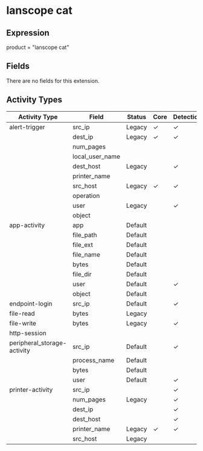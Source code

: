 lanscope cat
============

Expression
----------

product = "lanscope cat"

Fields
------

There are no fields for this extension.

Activity Types
--------------

| Activity Type               | Field           | Status  | Core     | Detection | Informational |
| --------------------------- | --------------- | ------- | -------- | --------- | ------------- |
| alert-trigger               | src_ip          | Legacy  | &#10003; | &#10003;  |               |
|                             | dest_ip         | Legacy  | &#10003; | &#10003;  |               |
|                             | num_pages       |         |          |           |               |
|                             | local_user_name |         |          |           |               |
|                             | dest_host       | Legacy  |          | &#10003;  |               |
|                             | printer_name    |         |          |           |               |
|                             | src_host        | Legacy  | &#10003; | &#10003;  |               |
|                             | operation       |         |          |           |               |
|                             | user            | Legacy  |          | &#10003;  |               |
|                             | object          |         |          |           |               |
| app-activity                | app             | Default |          |           | &#10003;      |
|                             | file_path       | Default |          |           | &#10003;      |
|                             | file_ext        | Default |          |           | &#10003;      |
|                             | file_name       | Default |          |           | &#10003;      |
|                             | bytes           | Default |          |           | &#10003;      |
|                             | file_dir        | Default |          |           | &#10003;      |
|                             | user            | Default |          | &#10003;  |               |
|                             | object          | Default |          |           | &#10003;      |
| endpoint-login              | src_ip          | Default |          | &#10003;  |               |
| file-read                   | bytes           | Legacy  |          |           | &#10003;      |
| file-write                  | bytes           | Legacy  |          | &#10003;  |               |
| http-session                |                 |         |          |           |               |
| peripheral_storage-activity | src_ip          | Default |          | &#10003;  |               |
|                             | process_name    | Default |          |           | &#10003;      |
|                             | bytes           | Default |          |           | &#10003;      |
|                             | user            | Default |          | &#10003;  |               |
| printer-activity            | src_ip          |         |          | &#10003;  |               |
|                             | num_pages       | Legacy  |          | &#10003;  |               |
|                             | dest_ip         |         |          | &#10003;  |               |
|                             | dest_host       |         |          | &#10003;  |               |
|                             | printer_name    | Legacy  | &#10003; | &#10003;  |               |
|                             | src_host        | Legacy  |          |           | &#10003;      |

